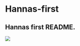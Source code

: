 # Hannas-first
## Hannas first README.
<img src ="http://problemsolverz.tumblr.com/post/5137654427">